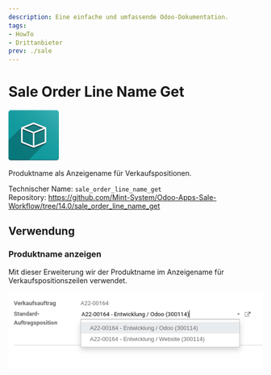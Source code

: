 ```yaml
---
description: Eine einfache und umfassende Odoo-Dokumentation.
tags:
- HowTo
- Drittanbieter
prev: ./sale
---
```

# Sale Order Line Name Get
![icon_oms_box](assets/icon_oms_box.png)

Produktname als Anzeigename für Verkaufspositionen.

Technischer Name: `sale_order_line_name_get`\
Repository: <https://github.com/Mint-System/Odoo-Apps-Sale-Workflow/tree/14.0/sale_order_line_name_get>

## Verwendung

### Produktname anzeigen

Mit dieser Erweiterung wir der Produktname im Anzeigename für Verkaufspositionszeilen verwendet.

![](assets/Sale%20Order%20Line%20Name%20Get.png)